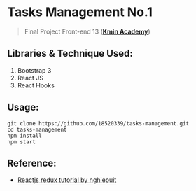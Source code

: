 # Tasks Management No.1
>  Final Project Front-end 13 ([**Kmin Academy**](https://kmin.edu.vn))

## Libraries & Technique Used:
1. Bootstrap 3
2. React JS
3. React Hooks

## Usage:
```
git clone https://github.com/18520339/tasks-management.git
cd tasks-management
npm install
npm start
```

## Reference:
- [Reactjs redux tutorial by nghiepuit](https://www.youtube.com/playlist?list=PLJ5qtRQovuEOoKffoCBzTfvzMTTORnoyp)

